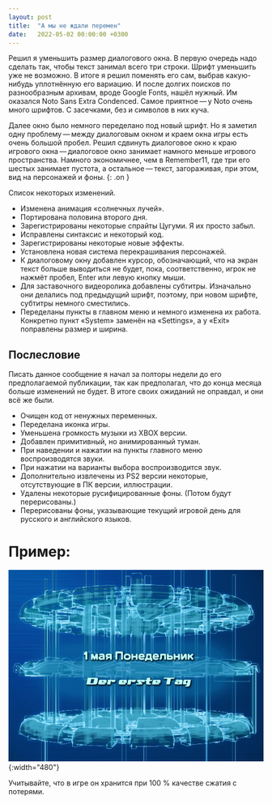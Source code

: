 ```yaml
---
layout: post
title:  "А мы не ждали перемен"
date:   2022-05-02 00:00:00 +0300
---
```

Решил я уменьшить размер диалогового окна. В первую очередь надо сделать так, чтобы текст занимал всего три строки. Шрифт уменьшить уже не возможно. В итоге я решил поменять его сам, выбрав какую-нибудь уплотнённую его вариацию. И после долгих поисков по разнообразным архивам, вроде Google Fonts, нашёл нужный. Им оказался Noto Sans Extra Condenced. Самое приятное — у Noto очень много шрифтов. С засечками, без и символов в них куча.

Далее окно было немного переделано под новый шрифт. Но я заметил одну проблему — между диалоговым окном и краем окна игры есть очень большой пробел. Решил сдвинуть диалоговое окно к краю игрового окна — диалоговое окно занимает намного меньше игрового пространства. Намного экономичнее, чем в Remember11, где три его шестых занимает пустота, а остальное — текст, загораживая, при этом, вид на персонажей и фоны.
{: .on }

Список некоторых изменений.
- Изменена анимация «солнечных лучей».
- Портирована половина второго дня.
- Зарегистрированы некоторые спрайты Цугуми. Я их просто забыл.
- Исправлены синтаксис и некоторый код.
- Зарегистрированы некоторые новые эффекты.
- Установлена новая система перекрашивания персонажей.
- К диалоговому окну добавлен курсор, обозначающий, что на экран текст больше выводиться не будет, пока, соответственно, игрок не нажмёт пробел, Enter или левую кнопку мыши.
- Для заставочного видеоролика добавлены субтитры. Изначально они делались под предыдущий шрифт, поэтому, при новом шрифте, субтитры немного сместились. 
- Переделаны пункты в главном меню и немного изменена их работа. Конкретно пункт «System» заменён на «Settings», а у «Exit» поправлены размер и ширина.

## Послесловие

Писать данное сообщение я начал за полторы недели до его предполагаемой публикации, так как предполагал, что до конца месяца больше изменений не будет. В итоге своих ожиданий не оправдал, и они всё же были.

- Очищен код от ненужных переменных. 
- Переделана иконка игры.
- Уменьшена громкость музыки из XBOX версии. 
- Добавлен примитивный, но анимированный туман.
- При наведении и нажатии на пункты главного меню воспроизводятся звуки.
- При нажатии на варианты выбора воспроизводится звук. 
- Дополнительно извлечены из PS2 версии некоторые, отсутствующие в ПК версии, иллюстрации. 
- Удалены некоторые русифицированные фоны. (Потом будут перерисованы.)
- Перерисованы фоны, указывающие текущий игровой день для русского и английского языков. 

# Пример:
![](/images/days_of_week.webp){:width="480"}

Учитывайте, что в игре он хранится при 100 % качестве сжатия с потерями.
